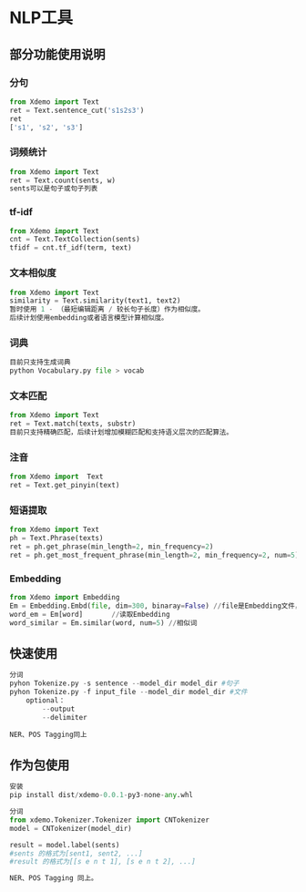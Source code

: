 # NLP工具
 
 ## 部分功能使用说明  
 ### 分句
 ```python
from Xdemo import Text
ret = Text.sentence_cut('s1s2s3')
ret
['s1', 's2', 's3']
```

### 词频统计
```python
from Xdemo import Text
ret = Text.count(sents, w)
sents可以是句子或句子列表
```
### tf-idf
```python
from Xdemo import Text
cnt = Text.TextCollection(sents)
tfidf = cnt.tf_idf(term, text)
```

### 文本相似度
```python
from Xdemo import Text
similarity = Text.similarity(text1, text2)
暂时使用 1 - （最短编辑距离 / 较长句子长度）作为相似度。  
后续计划使用embedding或者语言模型计算相似度。
```

### 词典
```python
目前只支持生成词典  
python Vocabulary.py file > vocab

```

### 文本匹配
```python
from Xdemo import Text
ret = Text.match(texts, substr)
目前只支持精确匹配，后续计划增加模糊匹配和支持语义层次的匹配算法。

```

### 注音
```python
from Xdemo import  Text
ret = Text.get_pinyin(text)

```

### 短语提取

```python
from Xdemo import Text
ph = Text.Phrase(texts)
ret = ph.get_phrase(min_length=2, min_frequency=2)
ret = ph.get_most_frequent_phrase(min_length=2, min_frequency=2, num=5)

```

### Embedding

```python
from Xdemo import Embedding
Em = Embedding.Embd(file, dim=300, binaray=False) //file是Embedding文件，格式为word dim1 dim2 ...
word_em = Em[word]       //读取Embedding
word_similar = Em.similar(word, num=5) //相似词

```
 
 


## 快速使用
```python
分词
pyhon Tokenize.py -s sentence --model_dir model_dir #句子
pyhon Tokenize.py -f input_file --model_dir model_dir #文件
    optional：
        --output
        --delimiter
        
NER、POS Tagging同上

```

## 作为包使用

```python
安装
pip install dist/xdemo-0.0.1-py3-none-any.whl

分词
from xdemo.Tokenizer.Tokenizer import CNTokenizer
model = CNTokenizer(model_dir)

result = model.label(sents)
#sents 的格式为[sent1, sent2, ...]
#result 的格式为[[s e n t 1], [s e n t 2], ...]

NER、POS Tagging 同上。
```


